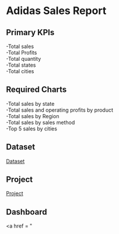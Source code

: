 # Adidas Sales Report
## Primary KPIs
-Total sales  
-Total Profits  
-Total quantity  
-Total states  
-Total cities
## Required Charts
-Total sales by state  
-Total sales and operating profits by product  
-Total sales by Region  
-Total sales by sales method  
-Top 5 sales by cities 
## Dataset
<a href = "https://github.com/PraxidesNandi/Adidas-Sales-Dashboard/blob/master/Adidas%20US%20Sales%20Datasets.xlsx"> Dataset </a>
## Project
<a href = "https://github.com/PraxidesNandi/Adidas-Sales-Dashboard/blob/master/Adidas%20Sales%20Report.pbix"> Project </a>
## Dashboard
<a href = "
